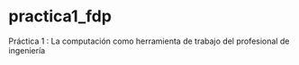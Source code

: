 # practica1_fdp
Práctica 1 : La computación como herramienta de trabajo del profesional de ingeniería

